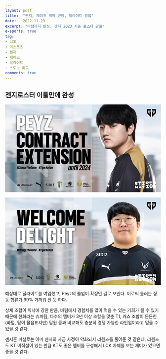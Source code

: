 ```yaml
---
layout: post
title:  "젠지, 페이즈 계약 연장, 딜라이트 영입"
date:   2022-11-23
excerpt: "바텀까지 완성. 젠지 2023 시즌 로스터 완료"
e-sports: true
tag:
- LCK
- 이스포츠
- 젠지
- 페이즈
- 딜라이트
- 스토브 리그
comments: true
---
```


## 젠지로스터 이틀만에 완성

![Peyz](../img/2022/peyz.jpg)

![Delight](../img/2022/delight.jpg)

예상대로 딜라이트를 여입했고, Peyz의 콜업이 확정인 걸로 보인다.
이로써 룰러는 징동 합류가 99% 가까워 진 듯 하다.

상체 조합이 워낙에 강한 만큼, 바텀에서 경험치를 많이 먹을 수 있는 기회가 될 수 있기 때문에 한화라는 슈퍼팀, 다수의 멤버가 3년 이상 조합을 맞춘 T1, 캐쇼 조합이 든든한 (바텀, 탑이 물음표지만) 담원 등과 비교해도 충분히 경쟁 가능한 라인업이라고 믿을 수 있을 것 같다.

젠지훈 피셜로는 아마 젠지의 자금 사정이 악화되서 리헨즈를 풀어준 것 같은데, 리헨즈도 KT 이적설이 있는 만큼 KT도 좋은 멤버를 구성해서 LCK 자체를 보는 재미가 있으면 좋을 것 같다.